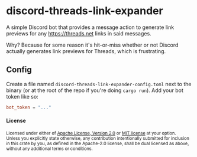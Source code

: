 # discord-threads-link-expander

A simple Discord bot that provides a message action to generate link previews for any https://threads.net links in said messages.

Why? Because for some reason it's hit-or-miss whether or not Discord actually generates link previews for Threads, which is frustrating.

## Config

Create a file named `discord-threads-link-expander-config.toml` next to the binary (or at the root of the repo if you're doing `cargo run`). Add your bot token like so:

```toml
bot_token = "..."
```

#### License

<sup>
Licensed under either of <a href="LICENSE-APACHE">Apache License, Version
2.0</a> or <a href="LICENSE-MIT">MIT license</a> at your option.
</sup>

<br>

<sub>
Unless you explicitly state otherwise, any contribution intentionally submitted
for inclusion in this crate by you, as defined in the Apache-2.0 license, shall
be dual licensed as above, without any additional terms or conditions.
</sub>
